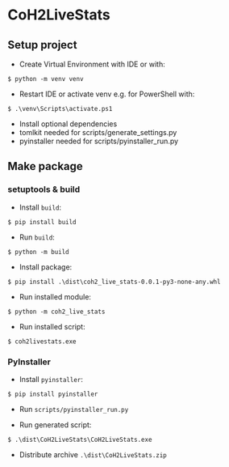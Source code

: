 # CoH2LiveStats

## Setup project

* Create Virtual Environment with IDE or with:

```console
$ python -m venv venv
```

* Restart IDE or activate venv e.g. for PowerShell with:

```console
$ .\venv\Scripts\activate.ps1
```

* Install optional dependencies
* tomlkit needed for scripts/generate_settings.py
* pyinstaller needed for scripts/pyinstaller_run.py

## Make package

### setuptools & build

* Install `build`:

```console
$ pip install build
```

* Run `build`:

```console
$ python -m build
```

* Install package:

```console
$ pip install .\dist\coh2_live_stats-0.0.1-py3-none-any.whl
```

* Run installed module:

```console
$ python -m coh2_live_stats
```

* Run installed script:

```console
$ coh2livestats.exe
```

### PyInstaller

* Install `pyinstaller`:

```console
$ pip install pyinstaller
```

* Run `scripts/pyinstaller_run.py`

* Run generated script:

```console
$ .\dist\CoH2LiveStats\CoH2LiveStats.exe
```

* Distribute archive `.\dist\CoH2LiveStats.zip`
